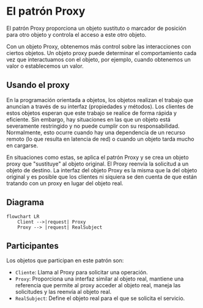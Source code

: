 # El patrón Proxy

El patrón Proxy proporciona un objeto sustituto o marcador de posición para otro objeto y controla el acceso a este otro objeto.

Con un objeto Proxy, obtenemos más control sobre las interacciones con ciertos objetos. Un objeto proxy puede determinar el comportamiento cada vez que interactuamos con el objeto, por ejemplo, cuando obtenemos un valor o establecemos un valor.

## Usando el proxy

En la programación orientada a objetos, los objetos realizan el trabajo que anuncian a través de su interfaz (propiedades y métodos). Los clientes de estos objetos esperan que este trabajo se realice de forma rápida y eficiente. Sin embargo, hay situaciones en las que un objeto está severamente restringido y no puede cumplir con su responsabilidad. Normalmente, esto ocurre cuando hay una dependencia de un recurso remoto (lo que resulta en latencia de red) o cuando un objeto tarda mucho en cargarse.

En situaciones como estas, se aplica el patrón Proxy y se crea un objeto proxy que "sustituye" al objeto original. El Proxy reenvía la solicitud a un objeto de destino. La interfaz del objeto Proxy es la misma que la del objeto original y es posible que los clientes ni siquiera se den cuenta de que están tratando con un proxy en lugar del objeto real.

## Diagrama

```mermaid
flowchart LR
    Client -->|request| Proxy
    Proxy --> |request| RealSubject
```

## Participantes

Los objetos que participan en este patrón son:

- `Cliente`: Llama al Proxy para solicitar una operación.
- `Proxy`: Proporciona una interfaz similar al objeto real, mantiene una referencia que permite al proxy acceder al objeto real, maneja las solicitudes y las reenvía al objeto real.
- `RealSubject`: Define el objeto real para el que se solicita el servicio.